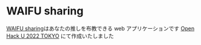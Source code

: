 # WAIFU sharing

[WAIFU sharing](https://hack-u-2022-nowloading.web.app)はあなたの推しを布教できる web アプリケーションです
[Open Hack U 2022 TOKYO](https://hacku.yahoo.co.jp/hacku2022tokyo/) にて作成いたしました
